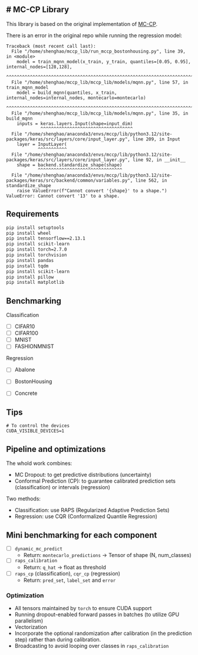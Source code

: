 ## # MC-CP Library

This library is based on the original implementation of [MC-CP](https://github.com/team-daniel/MC-CP).

There is an error in the original repo while running the regression model:

```shell
Traceback (most recent call last):
  File "/home/shenghao/mccp_lib/run_mccp_bostonhousing.py", line 39, in <module>
    model = train_mqnn_model(x_train, y_train, quantiles=[0.05, 0.95], internal_nodes=[128,128], 
            ^^^^^^^^^^^^^^^^^^^^^^^^^^^^^^^^^^^^^^^^^^^^^^^^^^^^^^^^^^^^^^^^^^^^^^^^^^^^^^^^^^^^
  File "/home/shenghao/mccp_lib/mccp_lib/models/mqnn.py", line 57, in train_mqnn_model
    model = build_mqnn(quantiles, x_train, internal_nodes=internal_nodes, montecarlo=montecarlo)
            ^^^^^^^^^^^^^^^^^^^^^^^^^^^^^^^^^^^^^^^^^^^^^^^^^^^^^^^^^^^^^^^^^^^^^^^^^^^^^^^^^^^^
  File "/home/shenghao/mccp_lib/mccp_lib/models/mqnn.py", line 35, in build_mqnn
    inputs = keras.layers.Input(shape=input_dim)
             ^^^^^^^^^^^^^^^^^^^^^^^^^^^^^^^^^^^
  File "/home/shenghao/anaconda3/envs/mccp/lib/python3.12/site-packages/keras/src/layers/core/input_layer.py", line 209, in Input
    layer = InputLayer(
            ^^^^^^^^^^^
  File "/home/shenghao/anaconda3/envs/mccp/lib/python3.12/site-packages/keras/src/layers/core/input_layer.py", line 92, in __init__
    shape = backend.standardize_shape(shape)
            ^^^^^^^^^^^^^^^^^^^^^^^^^^^^^^^^
  File "/home/shenghao/anaconda3/envs/mccp/lib/python3.12/site-packages/keras/src/backend/common/variables.py", line 562, in standardize_shape
    raise ValueError(f"Cannot convert '{shape}' to a shape.")
ValueError: Cannot convert '13' to a shape.
```

## Requirements

```bash
pip install setuptools
pip install wheel
pip install tensorflow==2.13.1
pip install scikit-learn
pip install torch=2.7.0
pip install torchvision
pip install pandas
pip install tqdm
pip install scikit-learn
pip install pillow
pip install matplotlib
```


## Benchmarking

Classification

- [ ] CIFAR10
- [ ] CIFAR100
- [ ] MNIST
- [ ] FASHIONMNIST

Regression

- [ ] Abalone
- [ ] BostonHousing
- [ ] Concrete


## Tips

```shell
# To control the devices
CUDA_VISIBLE_DEVICES=1 
```

##  Pipeline and optimizations

The whold work combines:

- MC Dropout: to get predictive distributions (uncertainty)
- Conformal Prediction (CP): to guarantee calibrated prediction sets (classification) or intervals (regression)

Two methods:
- Classification: use RAPS (Regularized Adaptive Prediction Sets)
- Regression: use CQR (Conformalized Quantile Regression)

## Mini benchmarking for each component

- [ ] `dynamic_mc_predict`
  - Return: `montecarlo_predictions` -> Tensor of shape (N, num_classes)
- [ ] `raps_calibration`
  - Return: `q_hat` -> float as threshold
- [ ] `raps_cp` (classification), `cqr_cp` (regression)
  - Return: `pred_set`, `label_set` and `error`

### Optimization

- All tensors maintained by `torch` to ensure CUDA support
- Running dropout-enabled forward passes in batches (to utilize GPU parallelism)
- Vectorization
- Incorporate the optional randomization after calibration (in the prediction step) rather than during calibration.
- Broadcasting to avoid looping over classes in `raps_calibration`